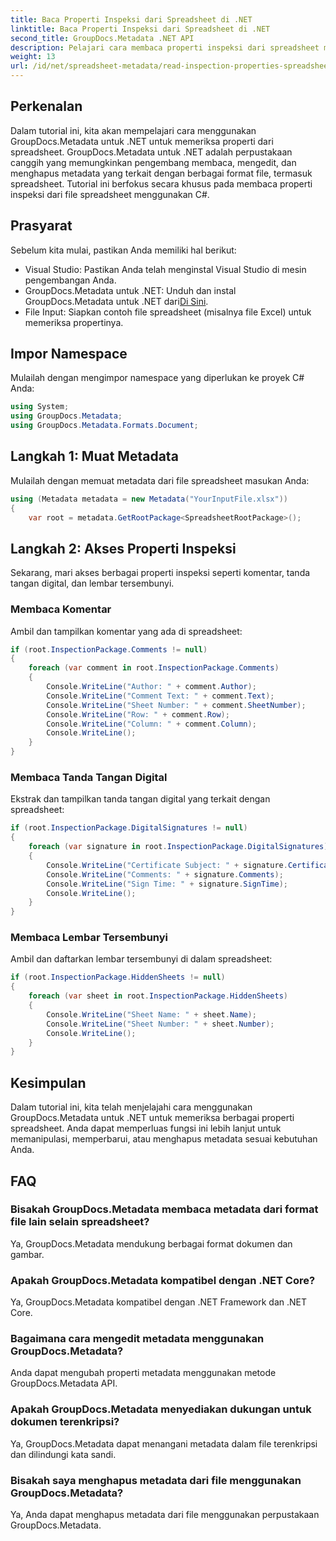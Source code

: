 ```yaml
---
title: Baca Properti Inspeksi dari Spreadsheet di .NET
linktitle: Baca Properti Inspeksi dari Spreadsheet di .NET
second_title: GroupDocs.Metadata .NET API
description: Pelajari cara membaca properti inspeksi dari spreadsheet menggunakan GroupDocs.Metadata untuk .NET. Akses komentar, tanda tangan digital, dan lembar tersembunyi dengan mudah.
weight: 13
url: /id/net/spreadsheet-metadata/read-inspection-properties-spreadsheets/
---
```

## Perkenalan
Dalam tutorial ini, kita akan mempelajari cara menggunakan GroupDocs.Metadata untuk .NET untuk memeriksa properti dari spreadsheet. GroupDocs.Metadata untuk .NET adalah perpustakaan canggih yang memungkinkan pengembang membaca, mengedit, dan menghapus metadata yang terkait dengan berbagai format file, termasuk spreadsheet. Tutorial ini berfokus secara khusus pada membaca properti inspeksi dari file spreadsheet menggunakan C#.
## Prasyarat
Sebelum kita mulai, pastikan Anda memiliki hal berikut:
- Visual Studio: Pastikan Anda telah menginstal Visual Studio di mesin pengembangan Anda.
-  GroupDocs.Metadata untuk .NET: Unduh dan instal GroupDocs.Metadata untuk .NET dari[Di Sini](https://releases.groupdocs.com/metadata/net/).
- File Input: Siapkan contoh file spreadsheet (misalnya file Excel) untuk memeriksa propertinya.

## Impor Namespace
Mulailah dengan mengimpor namespace yang diperlukan ke proyek C# Anda:
```csharp
using System;
using GroupDocs.Metadata;
using GroupDocs.Metadata.Formats.Document;
```
## Langkah 1: Muat Metadata
Mulailah dengan memuat metadata dari file spreadsheet masukan Anda:
```csharp
using (Metadata metadata = new Metadata("YourInputFile.xlsx"))
{
    var root = metadata.GetRootPackage<SpreadsheetRootPackage>();
```
## Langkah 2: Akses Properti Inspeksi
Sekarang, mari akses berbagai properti inspeksi seperti komentar, tanda tangan digital, dan lembar tersembunyi.
### Membaca Komentar
Ambil dan tampilkan komentar yang ada di spreadsheet:
```csharp
if (root.InspectionPackage.Comments != null)
{
    foreach (var comment in root.InspectionPackage.Comments)
    {
        Console.WriteLine("Author: " + comment.Author);
        Console.WriteLine("Comment Text: " + comment.Text);
        Console.WriteLine("Sheet Number: " + comment.SheetNumber);
        Console.WriteLine("Row: " + comment.Row);
        Console.WriteLine("Column: " + comment.Column);
        Console.WriteLine();
    }
}
```
### Membaca Tanda Tangan Digital
Ekstrak dan tampilkan tanda tangan digital yang terkait dengan spreadsheet:
```csharp
if (root.InspectionPackage.DigitalSignatures != null)
{
    foreach (var signature in root.InspectionPackage.DigitalSignatures)
    {
        Console.WriteLine("Certificate Subject: " + signature.CertificateSubject);
        Console.WriteLine("Comments: " + signature.Comments);
        Console.WriteLine("Sign Time: " + signature.SignTime);
        Console.WriteLine();
    }
}
```
### Membaca Lembar Tersembunyi
Ambil dan daftarkan lembar tersembunyi di dalam spreadsheet:
```csharp
if (root.InspectionPackage.HiddenSheets != null)
{
    foreach (var sheet in root.InspectionPackage.HiddenSheets)
    {
        Console.WriteLine("Sheet Name: " + sheet.Name);
        Console.WriteLine("Sheet Number: " + sheet.Number);
        Console.WriteLine();
    }
}
```

## Kesimpulan
Dalam tutorial ini, kita telah menjelajahi cara menggunakan GroupDocs.Metadata untuk .NET untuk memeriksa berbagai properti spreadsheet. Anda dapat memperluas fungsi ini lebih lanjut untuk memanipulasi, memperbarui, atau menghapus metadata sesuai kebutuhan Anda.

## FAQ
### Bisakah GroupDocs.Metadata membaca metadata dari format file lain selain spreadsheet?
Ya, GroupDocs.Metadata mendukung berbagai format dokumen dan gambar.
### Apakah GroupDocs.Metadata kompatibel dengan .NET Core?
Ya, GroupDocs.Metadata kompatibel dengan .NET Framework dan .NET Core.
### Bagaimana cara mengedit metadata menggunakan GroupDocs.Metadata?
Anda dapat mengubah properti metadata menggunakan metode GroupDocs.Metadata API.
### Apakah GroupDocs.Metadata menyediakan dukungan untuk dokumen terenkripsi?
Ya, GroupDocs.Metadata dapat menangani metadata dalam file terenkripsi dan dilindungi kata sandi.
### Bisakah saya menghapus metadata dari file menggunakan GroupDocs.Metadata?
Ya, Anda dapat menghapus metadata dari file menggunakan perpustakaan GroupDocs.Metadata.